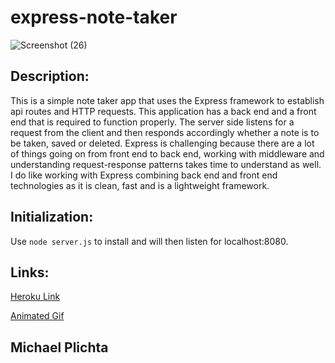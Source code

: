 # express-note-taker

![Screenshot (26)](https://user-images.githubusercontent.com/58678985/76044692-4df55900-5f18-11ea-8079-a8132f2c6d9b.png)

## Description:
This is a simple note taker app that uses the Express framework to establish api routes and HTTP requests. This application has a back end and a front end that is required to function properly. The server side listens for a request from the client and then responds accordingly whether a note is to be taken, saved or deleted. Express is challenging because there are a lot of things going on from front end to back end, working with middleware and understanding request-response patterns takes time to understand as well. I do like working with Express combining back end and front end technologies as it is clean, fast and is a lightweight framework. 

## Initialization:
Use `node server.js` to install and will then listen for localhost:8080.

## Links:

[Heroku Link](https://secure-journey-72287.herokuapp.com/)

[Animated Gif](https://drive.google.com/file/d/1VBtBT_u2FrAn-egPCVBPFaYEJMLov2vV/view)

## Michael Plichta
